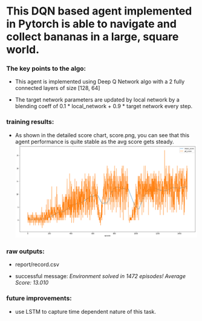 
#  This DQN based agent implemented in Pytorch is able to navigate and collect bananas in a large, square world.


### The key points to the algo:

* This agent is implemented using Deep Q Network algo with a 2 fully connected layers of size [128, 64]

* The target network parameters are updated by local network by a blending coeff of 0.1 * local_network + 0.9 * target network every step.


### training results:
* As shown in the detailed score chart, score.png, you can see that this agent performance is quite stable as the avg score gets steady.
![Image of scores](https://github.com/svnerd/deep_rl/blob/master/dqn/projects/navigation/report/score.png)


### raw outputs:
* report/record.csv

* successful message:
  *Environment solved in 1472 episodes!	Average Score: 13.010*

### future improvements:
* use LSTM to capture time dependent nature of this task.
